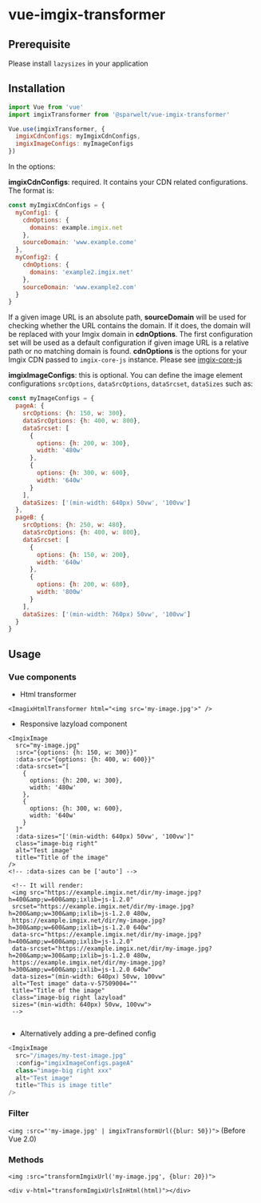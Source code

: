 # vue-imgix-transformer

## Prerequisite

Please install `lazysizes` in your application

## Installation

```js
import Vue from 'vue'
import imgixTransformer from '@sparwelt/vue-imgix-transformer'

Vue.use(imgixTransformer, {
  imgixCdnConfigs: myImgixCdnConfigs,
  imgixImageConfigs: myImageConfigs
})
```


In the options:

**imgixCdnConfigs**: required. It contains your CDN related configurations.
The format is:

````javascript
const myImgixCdnConfigs = {
  myConfig1: {
    cdnOptions: {
      domains: example.imgix.net
    },
    sourceDomain: 'www.example.come'
  },
  myConfig2: {
    cdnOptions: {
      domains: 'example2.imgix.net'
    },
    sourceDomain: 'www.example2.com'
  }
}
````
If a given image URL is an absolute path, **sourceDomain** will be used for checking whether the URL contains the domain. If it does, the domain will be replaced with your Imgix domain in **cdnOptions**. The first configuration set will be used as a default configuration if given image URL is a relative path or no matching domain is found. **cdnOptions** is the options for your Imgix CDN passed to `imgix-core-js` instance. Please see  [imgix-core-js](https://github.com/imgix/imgix-core-js)

**imgixImageConfigs**: this is optional. You can define the image element configurations `srcOptions`, `dataSrcOptions`, `dataSrcset`, `dataSizes` such as:

````javascript
const myImageConfigs = {
  pageA: {
    srcOptions: {h: 150, w: 300},
    dataSrcOptions: {h: 400, w: 800},
    dataSrcset: [
      {
        options: {h: 200, w: 300},
        width: '480w'
      },
      {
        options: {h: 300, w: 600},
        width: '640w'
      }
    ],
    dataSizes: ['(min-width: 640px) 50vw', '100vw']
  },
  pageB: {
    srcOptions: {h: 250, w: 480},
    dataSrcOptions: {h: 400, w: 800},
    dataSrcset: [
      {
        options: {h: 150, w: 200},
        width: '640w'
      },
      {
        options: {h: 200, w: 680},
        width: '800w'
      }
    ],
    dataSizes: ['(min-width: 760px) 50vw', '100vw']
  }
}
````

## Usage

### Vue components

* Html transformer

`<ImagixHtmlTransformer html="<img src='my-image.jpg'>" />`

* Responsive lazyload component

```vue
<ImgixImage
  src="my-image.jpg"
  :src="{options: {h: 150, w: 300}}"
  :data-src="{options: {h: 400, w: 600}}"
  :data-srcset="[
    {
      options: {h: 200, w: 300},
      width: '480w'
    },
    {
      options: {h: 300, w: 600},
      width: '640w'
    }
  ]"
  :data-sizes="['(min-width: 640px) 50vw', '100vw']" 
  class="image-big right"
  alt="Test image"
  title="Title of the image"
/>
<!-- :data-sizes can be ['auto'] -->
        
 <!-- It will render:
 <img src="https://example.imgix.net/dir/my-image.jpg?h=400&amp;w=600&amp;ixlib=js-1.2.0" 
 srcset="https://example.imgix.net/dir/my-image.jpg?h=200&amp;w=300&amp;ixlib=js-1.2.0 480w,
 https://example.imgix.net/dir/my-image.jpg?h=300&amp;w=600&amp;ixlib=js-1.2.0 640w" 
 data-src="https://example.imgix.net/dir/my-image.jpg?h=400&amp;w=600&amp;ixlib=js-1.2.0" 
 data-srcset="https://example.imgix.net/dir/my-image.jpg?h=200&amp;w=300&amp;ixlib=js-1.2.0 480w,
 https://example.imgix.net/dir/my-image.jpg?h=300&amp;w=600&amp;ixlib=js-1.2.0 640w" 
 data-sizes="(min-width: 640px) 50vw, 100vw" 
 alt="Test image" data-v-57509004=""
 title="Title of the image"
 class="image-big right lazyload" 
 sizes="(min-width: 640px) 50vw, 100vw">
 -->
 
```
- Alternatively adding a pre-defined config

````javascript
<ImgixImage
  src="/images/my-test-image.jpg"
  :config="imgixImageConfigs.pageA"
  class="image-big right xxx"
  alt="Test image"
  title="This is image title"
/>
````


### Filter
`<img :src="'my-image.jpg' | imgixTransformUrl({blur: 50})">` (Before Vue 2.0)

### Methods
`<img :src="transformImgixUrl('my-image.jpg', {blur: 20})">`

`<div v-html="transformImgixUrlsInHtml(html)"></div>`